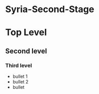 # Syria-Second-Stage

# Top Level

## Second level

### Third level

- bullet 1
- bullet 2
- bullet 


